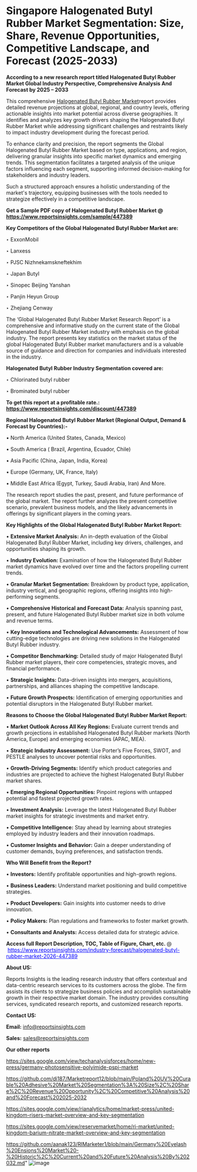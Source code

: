 # Singapore Halogenated Butyl Rubber Market Segmentation: Size, Share, Revenue Opportunities, Competitive Landscape, and Forecast (2025-2033)

<strong>According to a new research report titled Halogenated Butyl Rubber Market Global Industry Perspective, Comprehensive Analysis And Forecast by 2025 – 2033</strong>

This comprehensive <a href=https://www.reportsinsights.com/sample/447389>Halogenated Butyl Rubber Market</a>report provides detailed revenue projections at global, regional, and country levels, offering actionable insights into market potential across diverse geographies. It identifies and analyzes key growth drivers shaping the Halogenated Butyl Rubber Market while addressing significant challenges and restraints likely to impact industry development during the forecast period.

To enhance clarity and precision, the report segments the Global Halogenated Butyl Rubber Market based on type, applications, and region, delivering granular insights into specific market dynamics and emerging trends. This segmentation facilitates a targeted analysis of the unique factors influencing each segment, supporting informed decision-making for stakeholders and industry leaders.

Such a structured approach ensures a holistic understanding of the market's trajectory, equipping businesses with the tools needed to strategize effectively in a competitive landscape.

<strong>Get a Sample PDF copy of Halogenated Butyl Rubber Market </strong><strong>@<a href=https://www.reportsinsights.com/sample/447389 style=color:#0000ff;> https://www.reportsinsights.com/sample/447389</a></strong></font>

<strong>Key Competitors of the Global Halogenated Butyl Rubber Market are:</strong>

‣ ExxonMobil

‣ Lanxess

‣ PJSC Nizhnekamskneftekhim

‣ Japan Butyl

‣ Sinopec Beijing Yanshan

‣ Panjin Heyun Group

‣ Zhejiang Cenway

The ‘Global Halogenated Butyl Rubber Market Research Report’ is a comprehensive and informative study on the current state of the Global Halogenated Butyl Rubber Market industry with emphasis on the global industry. The report presents key statistics on the market status of the global Halogenated Butyl Rubber market manufacturers and is a valuable source of guidance and direction for companies and individuals interested in the industry.

<strong>Halogenated Butyl Rubber Industry Segmentation covered are:</strong>

‣ Chlorinated butyl rubber

‣ Brominated butyl rubber

<strong>To get this report at a profitable rate.: <a href=https://www.reportsinsights.com/discount/447389 style=color:#0000ff;>https://www.reportsinsights.com/discount/447389</a></strong></font>

<strong>Regional Halogenated Butyl Rubber Market (Regional Output, Demand &amp; Forecast by Countries):-</strong>

• North America (United States, Canada, Mexico)

• South America ( Brazil, Argentina, Ecuador, Chile)

• Asia Pacific (China, Japan, India, Korea)

• Europe (Germany, UK, France, Italy)

• Middle East Africa (Egypt, Turkey, Saudi Arabia, Iran) And More.

The research report studies the past, present, and future performance of the global market. The report further analyzes the present competitive scenario, prevalent business models, and the likely advancements in offerings by significant players in the coming years.

<strong>Key Highlights of the Global Halogenated Butyl Rubber Market Report:</strong>

• <strong>Extensive Market Analysis:</strong> An in-depth evaluation of the Global Halogenated Butyl Rubber Market, including key drivers, challenges, and opportunities shaping its growth.

• <strong>Industry Evolution:</strong> Examination of how the Halogenated Butyl Rubber market dynamics have evolved over time and the factors propelling current trends.

• <strong>Granular Market Segmentation:</strong> Breakdown by product type, application, industry vertical, and geographic regions, offering insights into high-performing segments.

• <strong>Comprehensive Historical and Forecast Data:</strong> Analysis spanning past, present, and future Halogenated Butyl Rubber market size in both volume and revenue terms.

• <strong>Key Innovations and Technological Advancements:</strong> Assessment of how cutting-edge technologies are driving new solutions in the Halogenated Butyl Rubber industry.

• <strong>Competitor Benchmarking:</strong> Detailed study of major Halogenated Butyl Rubber market players, their core competencies, strategic moves, and financial performance.

• <strong>Strategic Insights:</strong> Data-driven insights into mergers, acquisitions, partnerships, and alliances shaping the competitive landscape.

• <strong>Future Growth Prospects:</strong> Identification of emerging opportunities and potential disruptors in the Halogenated Butyl Rubber market.

<strong>Reasons to Choose the Global Halogenated Butyl Rubber Market Report:</strong>

• <strong>Market Outlook Across All Key Regions:</strong> Evaluate current trends and growth projections in established Halogenated Butyl Rubber markets (North America, Europe) and emerging economies (APAC, MEA).

• <strong>Strategic Industry Assessment:</strong> Use Porter’s Five Forces, SWOT, and PESTLE analyses to uncover potential risks and opportunities.

• <strong>Growth-Driving Segments:</strong> Identify which product categories and industries are projected to achieve the highest Halogenated Butyl Rubber market shares.

• <strong>Emerging Regional Opportunities:</strong> Pinpoint regions with untapped potential and fastest projected growth rates.

• <strong>Investment Analysis:</strong> Leverage the latest Halogenated Butyl Rubber market insights for strategic investments and market entry.

• <strong>Competitive Intelligence:</strong> Stay ahead by learning about strategies employed by industry leaders and their innovation roadmaps.

• <strong>Customer Insights and Behavior:</strong> Gain a deeper understanding of customer demands, buying preferences, and satisfaction trends.

<strong>Who Will Benefit from the Report?</strong>

• <strong>Investors:</strong> Identify profitable opportunities and high-growth regions.

• <strong>Business Leaders:</strong> Understand market positioning and build competitive strategies.

• <strong>Product Developers:</strong> Gain insights into customer needs to drive innovation.

• <strong>Policy Makers:</strong> Plan regulations and frameworks to foster market growth.

• <strong>Consultants and Analysts:</strong> Access detailed data for strategic advice.
</ul>
<strong>Access full Report Description, TOC, Table of Figure, Chart, etc. </strong>@  <a href=https://www.reportsinsights.com/industry-forecast/halogenated-butyl-rubber-market-2026-447389 style=color:#0000ff;>https://www.reportsinsights.com/industry-forecast/halogenated-butyl-rubber-market-2026-447389</a></font>

<strong><strong>About US</strong>:</strong>

Reports Insights is the leading research industry that offers contextual and data-centric research services to its customers across the globe. The firm assists its clients to strategize business policies and accomplish sustainable growth in their respective market domain. The industry provides consulting services, syndicated research reports, and customized research reports.

<strong>Contact US:</strong>

<p class=""""><b>Email:</b> <a href=mailto:info@reportsinsights.com>info@reportsinsights.com</a></p>
<p class=""""><b>Sales:</b> <a href=mailto:sales@reportsinsights.com>sales@reportsinsights.com</a></p>

<strong>Our other reports</strong>

<a href=https://sites.google.com/view/techanalysisforces/home/new-press/germany-photosensitive-polyimide-pspi-market>https://sites.google.com/view/techanalysisforces/home/new-press/germany-photosensitive-polyimide-pspi-market</a>

<a href=https://github.com/di187/Marketreport12/blob/main/Poland%20UV%20Curable%20Adhesive%20Market%20Segmentation%3A%20Size%2C%20Share%2C%20Revenue%20Opportunity%2C%20Competitive%20Analysis%20and%20Forecast%202025-2032>https://github.com/di187/Marketreport12/blob/main/Poland%20UV%20Curable%20Adhesive%20Market%20Segmentation%3A%20Size%2C%20Share%2C%20Revenue%20Opportunity%2C%20Competitive%20Analysis%20and%20Forecast%202025-2032</a>

<a href=https://sites.google.com/view/rianalytics/home/market-press/united-kingdom-risers-market-overview-and-key-segmentation>https://sites.google.com/view/rianalytics/home/market-press/united-kingdom-risers-market-overview-and-key-segmentation</a>

<a href=https://sites.google.com/view/reservemarket/home/ri-market/united-kingdom-barium-nitrate-market-overview-and-key-segmentation>https://sites.google.com/view/reservemarket/home/ri-market/united-kingdom-barium-nitrate-market-overview-and-key-segmentation</a>

<a href=https://github.com/aanak123/RIMarketer1/blob/main/Germany%20Eyelash%20Ensions%20Market%20-%20Historic%2C%20Current%20and%20Future%20Analysis%20By%202032.md>https://github.com/aanak123/RIMarketer1/blob/main/Germany%20Eyelash%20Ensions%20Market%20-%20Historic%2C%20Current%20and%20Future%20Analysis%20By%202032.md</a>"
![image](https://github.com/user-attachments/assets/3c94eca5-0342-4d5f-b746-895a56dd0289)
